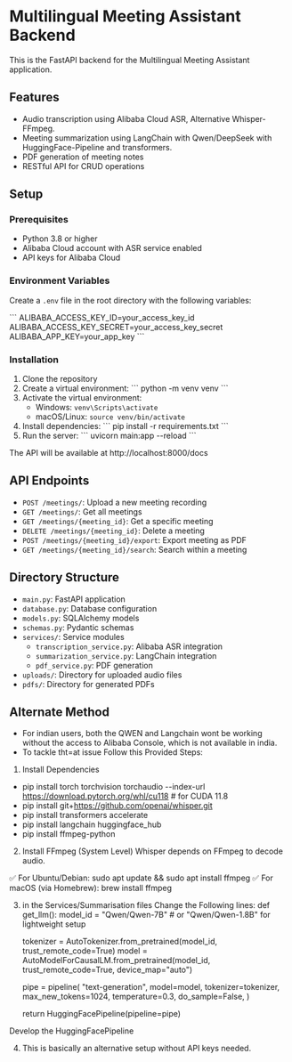 # Multilingual Meeting Assistant Backend

This is the FastAPI backend for the Multilingual Meeting Assistant application.

## Features

- Audio transcription using Alibaba Cloud ASR, Alternative Whisper-FFmpeg.
- Meeting summarization using LangChain with Qwen/DeepSeek with HuggingFace-Pipeline and transformers.
- PDF generation of meeting notes
- RESTful API for CRUD operations

## Setup

### Prerequisites

- Python 3.8 or higher
- Alibaba Cloud account with ASR service enabled
- API keys for Alibaba Cloud

### Environment Variables

Create a `.env` file in the root directory with the following variables:

\`\`\`
ALIBABA_ACCESS_KEY_ID=your_access_key_id
ALIBABA_ACCESS_KEY_SECRET=your_access_key_secret
ALIBABA_APP_KEY=your_app_key
\`\`\`

### Installation

1. Clone the repository
2. Create a virtual environment:
   \`\`\`
   python -m venv venv
   \`\`\`
3. Activate the virtual environment:
   - Windows: `venv\Scripts\activate`
   - macOS/Linux: `source venv/bin/activate`
4. Install dependencies:
   \`\`\`
   pip install -r requirements.txt
   \`\`\`
5. Run the server:
   \`\`\`
   uvicorn main:app --reload
   \`\`\`

The API will be available at http://localhost:8000/docs

## API Endpoints

- `POST /meetings/`: Upload a new meeting recording
- `GET /meetings/`: Get all meetings
- `GET /meetings/{meeting_id}`: Get a specific meeting
- `DELETE /meetings/{meeting_id}`: Delete a meeting
- `POST /meetings/{meeting_id}/export`: Export meeting as PDF
- `GET /meetings/{meeting_id}/search`: Search within a meeting

## Directory Structure

- `main.py`: FastAPI application
- `database.py`: Database configuration
- `models.py`: SQLAlchemy models
- `schemas.py`: Pydantic schemas
- `services/`: Service modules
  - `transcription_service.py`: Alibaba ASR integration
  - `summarization_service.py`: LangChain integration
  - `pdf_service.py`: PDF generation
- `uploads/`: Directory for uploaded audio files
- `pdfs/`: Directory for generated PDFs


## Alternate Method
- For indian users, both the QWEN and Langchain wont be working without the access to Alibaba Console, which is not available in india.
- To tackle tht=at issue Follow this Provided Steps:
1. Install Dependencies
- pip install torch torchvision torchaudio --index-url https://download.pytorch.org/whl/cu118  # for CUDA 11.8
- pip install git+https://github.com/openai/whisper.git
- pip install transformers accelerate
- pip install langchain huggingface_hub
- pip install ffmpeg-python

 2. Install FFmpeg (System Level)
Whisper depends on FFmpeg to decode audio.

✅ For Ubuntu/Debian: sudo apt update && sudo apt install ffmpeg
✅ For macOS (via Homebrew): brew install ffmpeg

3. in the Services/Summarisation files
Change the Following lines: def get_llm():
    model_id = "Qwen/Qwen-7B"  # or "Qwen/Qwen-1.8B" for lightweight setup

    tokenizer = AutoTokenizer.from_pretrained(model_id, trust_remote_code=True)
    model = AutoModelForCausalLM.from_pretrained(model_id, trust_remote_code=True, device_map="auto")

    pipe = pipeline(
        "text-generation",
        model=model,
        tokenizer=tokenizer,
        max_new_tokens=1024,
        temperature=0.3,
        do_sample=False,
    )

    return HuggingFacePipeline(pipeline=pipe)


Develop the HuggingFacePipeline

4. This is basically an alternative setup without API keys needed.
